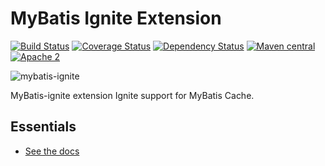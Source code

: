 MyBatis Ignite Extension
=========================

[![Build Status](https://travis-ci.org/mybatis/ignite-cache.svg?branch=master)](https://travis-ci.org/mybatis/ignite-cache)
[![Coverage Status](https://coveralls.io/repos/github/mybatis/ignite-cache/badge.svg?branch=master)](https://coveralls.io/github/mybatis/ignite-cache?branch=master)
[![Dependency Status](https://www.versioneye.com/user/projects/5619b547a193340f3200063c/badge.svg?style=flat)](https://www.versioneye.com/user/projects/5619b547a193340f3200063c)
[![Maven central](https://maven-badges.herokuapp.com/maven-central/org.mybatis.caches/mybatis-ignite/badge.svg)](https://maven-badges.herokuapp.com/maven-central/org.mybatis.caches/mybatis-ignite)
[![Apache 2](http://img.shields.io/badge/license-Apache%202-red.svg)](http://www.apache.org/licenses/LICENSE-2.0)

![mybatis-ignite](http://mybatis.github.io/images/mybatis-logo.png)

MyBatis-ignite extension Ignite support for MyBatis Cache.

Essentials
----------

* [See the docs](http://mybatis.github.io/ignite-cache/)
